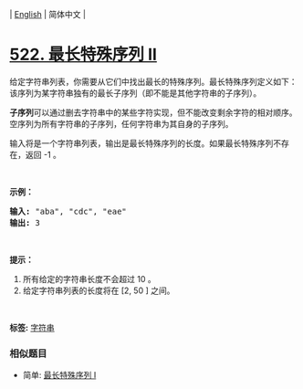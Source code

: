 | [English](README_EN.md) | 简体中文 |

# [522. 最长特殊序列 II](https://leetcode-cn.com/problems/longest-uncommon-subsequence-ii)
<p>给定字符串列表，你需要从它们中找出最长的特殊序列。最长特殊序列定义如下：该序列为某字符串独有的最长子序列（即不能是其他字符串的子序列）。</p>

<p><strong>子序列</strong>可以通过删去字符串中的某些字符实现，但不能改变剩余字符的相对顺序。空序列为所有字符串的子序列，任何字符串为其自身的子序列。</p>

<p>输入将是一个字符串列表，输出是最长特殊序列的长度。如果最长特殊序列不存在，返回 -1 。</p>

<p>&nbsp;</p>

<p><strong>示例：</strong></p>

<pre><strong>输入:</strong> &quot;aba&quot;, &quot;cdc&quot;, &quot;eae&quot;
<strong>输出:</strong> 3
</pre>

<p>&nbsp;</p>

<p><strong>提示：</strong></p>

<ol>
	<li>所有给定的字符串长度不会超过 10 。</li>
	<li>给定字符串列表的长度将在 [2, 50 ] 之间。</li>
</ol>

<p>&nbsp;</p>

**标签:**  [字符串](https://leetcode-cn.com/tag/string) 
 ### 相似题目
- 简单:	[最长特殊序列 Ⅰ](https://leetcode-cn.com/problems/longest-uncommon-subsequence-i) 
